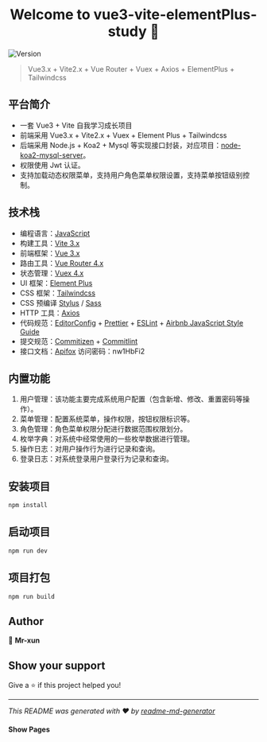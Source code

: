 <h1 align="center">Welcome to vue3-vite-elementPlus-study 👋</h1>
<p>
  <img alt="Version" src="https://img.shields.io/badge/version-0.0.0-blue.svg?cacheSeconds=2592000" />
</p>

> Vue3.x + Vite2.x + Vue Router + Vuex + Axios + ElementPlus + Tailwindcss

## 平台简介

- 一套 Vue3 + Vite 自我学习成长项目
- 前端采用 Vue3.x  + Vite2.x + Vuex + Element Plus + Tailwindcss
- 后端采用 Node.js + Koa2 + Mysql 等实现接口封装，对应项目：[node-koa2-mysql-server](https://github.com/Mr-xun/node-koa2-mysql-server)。
- 权限使用 Jwt 认证。
- 支持加载动态权限菜单，支持用户角色菜单权限设置，支持菜单按钮级别控制。
  
## 技术栈

- 编程语言：[JavaScript](https://www.javascript.com/)
- 构建工具：[Vite 3.x](https://cn.vitejs.dev/)
- 前端框架：[Vue 3.x](https://v3.cn.vuejs.org/)
- 路由工具：[Vue Router 4.x](https://next.router.vuejs.org/zh/index.html)
- 状态管理：[Vuex 4.x](https://next.vuex.vuejs.org/)
- UI 框架：[Element Plus](https://element-plus.org/#/zh-CN)
- CSS 框架：[Tailwindcss](https://www.tailwindcss.cn/)
- CSS 预编译 [Stylus](https://stylus-lang.com/) / [Sass](https://sass.bootcss.com/documentation) 
- HTTP 工具：[Axios](https://axios-http.com/)
- 代码规范：[EditorConfig](http://editorconfig.org) + [Prettier](https://prettier.io/) + [ESLint](https://eslint.org/) + [Airbnb JavaScript Style Guide](https://github.com/airbnb/javascript#translation)
- 提交规范：[Commitizen](http://commitizen.github.io/cz-cli/) + [Commitlint](https://commitlint.js.org/#/)
- 接口文档：[Apifox](https://www.apifox.cn/apidoc/shared-f4964aff-49a0-4b47-bbda-7e18f6235c26) 访问密码：nw1HbFi2 

## 内置功能

1.  用户管理：该功能主要完成系统用户配置（包含新增、修改、重置密码等操作）。
2.  菜单管理：配置系统菜单，操作权限，按钮权限标识等。
3.  角色管理：角色菜单权限分配进行数据范围权限划分。
4.  枚举字典：对系统中经常使用的一些枚举数据进行管理。
5.  操作日志：对用户操作行为进行记录和查询。
6.  登录日志：对系统登录用户登录行为记录和查询。

## 安装项目

```sh
npm install
```

## 启动项目

```sh
npm run dev
```

## 项目打包

```sh
npm run build
```

## Author

👤 **Mr-xun**


## Show your support

Give a ⭐️ if this project helped you!

***
_This README was generated with ❤️ by [readme-md-generator](https://github.com/kefranabg/readme-md-generator)_

#### Show Pages
